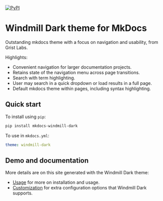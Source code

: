 [![PyPI][pypi-image]][pypi-link]

  [pypi-image]: https://img.shields.io/pypi/v/mkdocs-windmill-dark.svg
  [pypi-link]: https://pypi.python.org/pypi/mkdocs-windmill-dark

# Windmill Dark theme for MkDocs
Outstanding mkdocs theme with a focus on navigation and usability, from Grist Labs.

Highlights:
- Convenient navigation for larger documentation projects.
- Retains state of the navigation menu across page transitions.
- Search with term highlighting.
- User may search in a quick dropdown or load results in a full page.
- Default mkdocs theme within pages, including syntax highlighting.

## Quick start

To install using `pip`:
``` sh
pip install mkdocs-windmill-dark
```

To use in `mkdocs.yml`:
``` yaml
theme: windmill-dark
```

## Demo and documentation

More details are on this site generated with the Windmill Dark theme:
- [Usage](https://noraj1337.github.io/mkdocs-windmill-dark/#) for more on installation and usage.
- [Customization](https://noraj1337.github.io/mkdocs-windmill-dark/#customization/) for extra configuration options that Windmill Dark supports.
